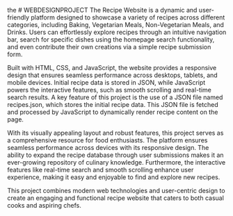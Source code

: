 the # WEBDESIGNPROJECT
The Recipe Website is a dynamic and user-friendly platform designed to showcase a variety of recipes across different categories, including Baking, Vegetarian Meals, Non-Vegetarian Meals, and Drinks. Users can effortlessly explore recipes through an intuitive navigation bar, search for specific dishes using the homepage search functionality, and even contribute their own creations via a simple recipe submission form.

Built with HTML, CSS, and JavaScript, the website provides a responsive design that ensures seamless performance across desktops, tablets, and mobile devices. Initial recipe data is stored in JSON, while JavaScript powers the interactive features, such as smooth scrolling and real-time search results. A key feature of this project is the use of a JSON file named recipes.json, which stores the initial recipe data. This JSON file is fetched and processed by JavaScript to dynamically render recipe content on the page.

With its visually appealing layout and robust features, this project serves as a comprehensive resource for food enthusiasts. The platform ensures seamless performance across devices with its responsive design. The ability to expand the recipe database through user submissions makes it an ever-growing repository of culinary knowledge. Furthermore, the interactive features like real-time search and smooth scrolling enhance user experience, making it easy and enjoyable to find and explore new recipes.

This project combines modern web technologies and user-centric design to create an engaging and functional recipe website that caters to both casual cooks and aspiring chefs.

